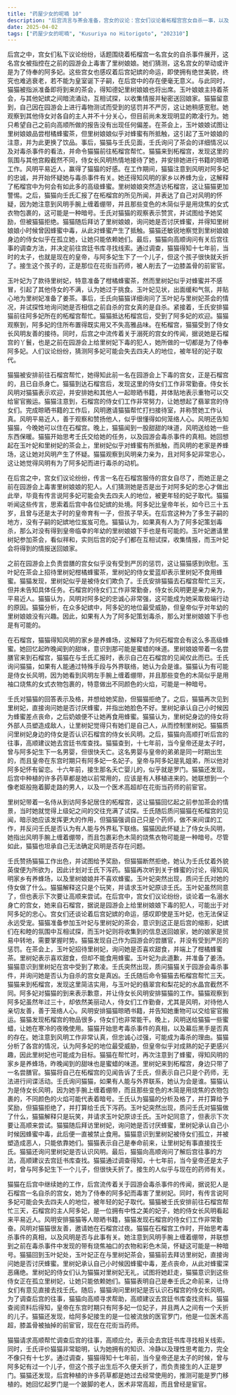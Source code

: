 ```yaml
---
title: "药屋少女的呢喃 10"
description: "后宫流言与茶会准备，宫女的议论：宫女们议论着柘榴宫宫女自杀一事，以及她被指控为在园游会上给里树娘娘下毒的犯人。她们猜测此举可能是为了阿多妃。宫女们还谈论了后宫妃嫔的命运，感叹美貌的妃子也终将老去，后宫妃子不生子就没有意义。后宫流言与茶会准备，猫猫准备茶会：猫猫被要求准备茶会，得知德妃里树娘娘会参加。玉叶娘娘主持茶会，与其他妃嫔互相试探，收集情报并送回娘家。后宫流言与茶会准备，猫猫观察：猫猫观察到自己在园游会上的毒物测试并未受到严厉惩罚。她注意到其他侍女并不关心自己的主人，但目前没有看到欺凌行为。她希望自己向高顺的报告没有出错。茶会风波与调查，蜂蜜事件：玉叶娘娘给里树娘娘准备了柑橘蜂蜜茶，但里树娘娘似乎不喜欢蜂蜜。其他侍女指责里树娘娘挑食，玉叶娘娘出面缓和气氛，并准备了姜茶。茶会风波与调查，壬氏的询问：壬氏询问猫猫关于玉叶妃和里树妃茶会的情况，并询问她是否认为自杀的宫女真的是自杀。他要求猫猫去柘榴宫帮忙。茶会风波与调查，前往柘榴宫：猫猫被派往阿多妃的柘榴宫帮忙，阿多妃对她表示欢迎。猫猫观察到阿多妃的住所实用且品味高雅。侍女长风明友善地接待了猫猫。柘榴宫的工作与观察，晾晒书籍：风明安排猫猫等人晾晒书籍，并允许她们将重物交给宦官搬运。猫猫注意到柘榴宫的侍女们工作非常努力。柘榴宫的工作与观察，侍女长的招待：猫猫完成工作后，风明邀请她帮忙打扫接待室，并称赞她工作认真。风明还告知猫猫今晚可以住在柘榴宫。柘榴宫的工作与观察，夜间观察：晚上，猫猫闻到一股甜甜的味道，风明送给她一些东西保暖。猫猫思考着壬氏的任务，以及毒杀事件的真相。调查与推理，侍女长的忠诚：猫猫观察到柘榴宫的侍女们工作勤奋，尤其是侍女长风明。她思考风明是否因为对阿多妃的忠诚而可能采取行动。调查与推理，妃嫔的处境：猫猫分析了后宫妃嫔的处境，认为阿多妃的地位最受威胁，而皇帝似乎没有临幸年幼的里树娘娘。她认为，如果有人为了阿多妃策划毒杀，那么对里树娘娘下手也是有可能的。调查与推理，蜂蜜的线索：猫猫得知风明的家乡是养蜂场，这解释了柘榴宫为何有这么多高级蜂蜜。她回忆起昨晚闻到的甜味可能是蜜蜡。与里树妃的对话，里树妃的到访：里树娘娘带着一名侍从来到柘榴宫。猫猫回忆起茶会上的情景。与里树妃的对话，壬氏的质问：壬氏质问猫猫在柘榴宫的所见所闻，并暗示她应该做更多。猫猫表示自己只是个药师，无法胜任间谍工作。壬氏询问她是否认为有人能与外界联系，猫猫怀疑是风明。与里树妃的对话，风明的嫌疑：猫猫指出风明手腕上缠着绷带，并提到包裹彩色木简的烧焦衣物可能是某种暗号。她承认自己无法判断风明是否真的有问题。壬氏的奖励与玉叶妃的干预，壬氏的奖励：壬氏称赞猫猫做得不错，并试图给她奖励，但猫猫拒绝了。她认为壬氏仗着自己长得好看就为所欲为，并打算给他下泻药。壬氏的奖励与玉叶妃的干预，蜂蜜的再次出现：猫猫再次听到关于蜂蜜和风明家乡养蜂场的讨论，以及里树娘娘不喜欢蜂蜜的事情。壬氏的奖励与玉叶妃的干预，玉叶妃的干预：玉叶妃突然出现，质问壬氏对她的侍女做了什么。猫猫解释说只是个玩笑，并请求玉叶妃原谅壬氏。玉叶妃同意了，但表示下次要让高顺来尝试。与里树妃的会面与后宫的真相，里树妃的蜂蜜厌恶：猫猫拜访里树妃，询问她是否讨厌蜂蜜。里树妃承认自己小时候因为蜂蜜中毒，从此对蜂蜜产生厌恶。与里树妃的会面与后宫的真相，侍女的排挤：里树妃的侍女们指责猫猫无礼，并试图将她赶走。猫猫意识到这些侍女正在孤立里树妃，让她只能依赖她们。与里树妃的会面与后宫的真相，猫猫的反击：猫猫表示自己是奉命前来，并让侍女们直接去找壬氏。她还询问里树妃是否认识柘榴宫的侍女长风明。调查的进展与罗门的线索，调查后宫往事：猫猫请求高顺帮忙调查后宫的往事，高顺答应去宫廷书库寻找。调查的进展与罗门的线索，壬氏的评价：壬氏评价猫猫聪明，不像只有十七岁。他赞赏她的知识、冷静和理性思考能力。调查的进展与罗门的线索，罗门的身份：猫猫通过调查得知，十七年前，当今皇帝还是太子时，与阿多妃生了一个儿子，但很快就夭折了。接生的人是罗门。她还发现后宫的药草都是她以前常用的，可能是罗门移植的。她回忆起罗门是个跛脚的老人，医术高超，曾是宦官。"
date: 2025-04-02
tags: ["药屋少女的呢喃", "Kusuriya no Hitorigoto", "202310"]
---
```


后宫之中，宫女们私下议论纷纷，话题围绕着柘榴宫一名宫女的自杀事件展开，这名宫女被指控在之前的园游会上毒害了里树娘娘。她们猜测，这名宫女的举动或许是为了侍奉的阿多妃。这些宫女也感叹着后宫妃嫔的命运，即使拥有绝世美貌，终究也难逃衰老，若不能为皇室诞下子嗣，在后宫中的存在便毫无意义。与此同时，猫猫被指派准备即将到来的茶会，得知德妃里树娘娘也将出席。玉叶娘娘主持着茶会，与其他妃嫔之间暗流涌动，互相试探，以收集情报并秘密送回娘家。猫猫留意到，自己因在园游会上进行毒物测试而受到的惩罚并不严厉，这让她稍感宽慰。她观察到其他侍女对各自的主人并不十分关心，但目前尚未发现明显的欺凌行为。她只希望自己之前向高顺所做的报告没有出现任何偏差。在茶会上，玉叶娘娘试图让里树娘娘品尝柑橘蜂蜜茶，但里树娘娘似乎对蜂蜜有所抵触，这引起了玉叶娘娘的注意，并为此更换了饮品。事后，猫猫与壬氏见面，壬氏询问了茶会的详细情况以及对毒杀事件的看法，并命令猫猫前往柘榴宫帮忙。猫猫来到柘榴宫，发现这里的氛围与其他宫殿截然不同，侍女长风明热情地接待了她，并安排她进行书籍的晾晒工作。风明平易近人，赢得了猫猫的好感。在工作期间，猫猫注意到风明对阿多妃的忠诚，并开始怀疑她与毒杀事件有关。她还得知风明的家乡以养蜂为业，这解释了柘榴宫中为何会有如此多的高级蜂蜜。里树娘娘突然造访柘榴宫，这让猫猫更加警惕。之后，猫猫向壬氏汇报了在柘榴宫的所见所闻，并表达了自己对风明的怀疑，因为她注意到风明手腕上缠着绷带，并且那些变色的木简似乎是用烧焦的女式衣物包裹的，这可能是一种暗号。壬氏对猫猫的观察表示赞赏，并试图给予她奖励，但被猫猫拒绝。猫猫随后拜访了里树娘娘，询问她是否讨厌蜂蜜，并得知里树娘娘小时候曾因蜂蜜中毒，从此对蜂蜜产生了抵触。猫猫还敏锐地察觉到里树娘娘身边的侍女似乎在孤立她，让她只能依赖她们。最后，猫猫向高顺询问有关后宫往事的调查方法，并决定前往宫廷书库寻找线索。通过调查，猫猫得知十七年前，当时的太子，也就是现在的皇帝，与阿多妃生下了一个儿子，但这个孩子很快就夭折了。接生这个孩子的，正是那位在花街当药师，被人削去了一边膝盖骨的前宦官。

玉叶妃为了款待里树妃，特意准备了柑橘蜂蜜茶，然而里树妃似乎对蜂蜜并不感冒，引起了其他侍女的不满，认为她过于挑食。玉叶妃见状，出面缓和气氛，并贴心地为里树妃准备了姜茶。事后，壬氏向猫猫详细询问了玉叶妃与里树妃茶会的情况，并试探性地询问她是否相信之前自杀的宫女真的是自杀。紧接着，壬氏安排猫猫前往阿多妃所在的柘榴宫帮忙。猫猫抵达柘榴宫后，受到了阿多妃的欢迎。猫猫观察到，阿多妃的住所布置得既实用又不失高雅品味。在柘榴宫，猫猫受到了侍女长风明友善的接待。同时，后宫之中流传着关于溺死的宫女的传闻，据说她是石榴宫的丫鬟，也是之前在园游会上给里树妃下毒的犯人，她所做的一切都是为了侍奉阿多妃。人们议论纷纷，猜测阿多妃可能会失去四夫人的地位，被年轻的妃子取代。

猫猫被安排前往石榴宫帮忙，她得知此前一名在园游会上下毒的宫女，正是石榴宫的，且已自杀身亡。猫猫到达石榴宫后，发现这里的侍女们工作非常勤奋。侍女长风明对猫猫表示欢迎，并安排她和其他人一起晾晒书籍，并体贴地表示重物可以交给宦官搬运。猫猫注意到，石榴宫的侍女们工作非常努力，让她想起了翡翠宫的侍女们。完成晾晒书籍的工作后，风明邀请猫猫帮忙打扫接待室，并称赞她工作认真。风明平易近人，善于观察和赞扬他人，似乎很懂得如何笼络人心。风明还告知猫猫，今晚她可以住在石榴宫。晚上，猫猫闻到一股甜甜的味道，风明送给她一些东西保暖。猫猫开始思考壬氏交给她的任务，以及园游会毒杀事件的真相。她回想起在玉叶妃和里树妃的茶会上，里树妃似乎对蜂蜜有所抵触，而风明的老家是养蜂场，这让她对风明产生了怀疑。猫猫观察到风明亲力亲为，且对阿多妃非常忠心，这让她觉得风明有为了阿多妃而进行毒杀的动机。

在后宫之中，宫女们议论纷纷，传言一名在石榴宫服侍的宫女自尽了，而她正是之前在园游会上毒害里树娘娘的犯人。人们猜测她是否是出于对阿多妃的忠心才做出此举，毕竟有传言说阿多妃可能会失去四夫人的地位，被更年轻的妃子取代。猫猫听闻这些传言，思索着后宫中各位妃嫔的处境。阿多妃比皇帝年长，如今已三十五岁，且曾与还是太子时的皇帝育有一子，但孩子早夭。在后宫这种为了多生子嗣的地方，没有子嗣的妃嫔地位岌岌可危。猫猫认为，如果真有人为了阿多妃策划毒杀，那么对没有得到皇帝临幸的年幼的里树娘娘下手也是有可能的。玉叶妃邀请里树妃参加茶会，看似祥和，实则后宫的妃子们都在互相试探，收集情报，而玉叶妃会将得到的情报送回娘家。

之前在园游会上负责尝膳的宫女似乎没有受到严厉的惩罚，这让猫猫感到欣慰。玉叶妃在茶会上招待里树妃柑橘蜂蜜茶，里树妃的侍女爱蓝却表示里树妃不食用蜂蜜。猫猫发现，里树妃似乎是被侍女们欺负了。壬氏安排猫猫去石榴宫帮忙三天，但并未告知具体任务。石榴宫的侍女们工作非常勤奋，侍女长风明更是亲力亲为，平易近人。猫猫认为，风明对阿多妃的忠诚心非常强，这可能成为她采取极端行动的原因。猫猫分析，在众多妃嫔中，阿多妃的地位最受威胁，但皇帝似乎对年幼的里树娘娘没有兴趣。因此，如果有人为了阿多妃策划毒杀，那么对里树娘娘下手也是有可能的。

在石榴宫，猫猫得知风明的家乡是养蜂场，这解释了为何石榴宫会有这么多高级蜂蜜。她回忆起昨晚闻到的甜味，意识到那可能是蜜蜡的味道。里树娘娘带着一名尝膳官来到石榴宫，猫猫在与壬氏汇报时，表示自己在石榴宫的见闻仅此而已。壬氏询问猫猫，如果有人能通过特殊手段与外界联络，她认为会是谁。猫猫认为有可能是侍女长风明，因为她看到风明左手腕上缠着绷带，并且那些变色的木简似乎是用袖口烧焦的女式衣物包裹的，特意做出不同颜色的火焰，可能是一种暗号。

壬氏对猫猫的回答表示及格，并想给她奖励，但猫猫拒绝了。之后，猫猫再次见到里树妃，直接询问她是否讨厌蜂蜜，并指出她脸色不好。里树妃承认自己小时候因为蜂蜜差点丧命，之后奶娘便不让她再食用蜂蜜。猫猫认为，里树妃身边的侍女将外部人员塑造成敌人，让里树妃觉得只有她们是自己人，从而控制里树妃。猫猫质问里树妃身边的侍女是否认识石榴宫的侍女长风明。之后，猫猫向高顺打听后宫的往事，高顺建议她去宫廷书库查找。猫猫查到，十七年前，当今皇帝还是太子时，曾与阿多妃生下一名男婴，但很快夭亡。这名男婴与皇帝的弟弟是同一时期出生的，而且皇帝在东宫时期只有阿多妃一名妃子。皇帝与阿多妃是乳姐弟，所以他对阿多妃怀有留恋。十六年前，接生那名夭亡婴儿的，似乎就是罗门。猫猫还发现，后宫中种植的许多药草都是她以前常用的，应该是有人移植进来的。她联想到一个像老妪般拖着脚走路的男人，以及一个医术高超却在花街当药师的前宦官。

里树妃带着一名侍从到访阿多妃居住的柘榴宫，这让猫猫回忆起之前参加茶会的情景，当时她就觉得上级妃之间的交往充满了试探。壬氏随后质问猫猫在柘榴宫的见闻，暗示她应该发挥更大的作用，但猫猫强调自己只是个药师，做不来间谍的工作，并反问壬氏是否认为有人能与外界私下联络。猫猫因此怀疑上了侍女头风明，她指出风明手腕上缠着绷带，而且包裹彩色木简的烧焦衣物可能是一种暗号。尽管如此，猫猫也坦承自己无法确定风明是否存在问题。

壬氏赞扬猫猫工作出色，并试图给予奖励，但猫猫断然拒绝，她认为壬氏仗着外貌英俊便为所欲为，因此计划对壬氏下泻药。猫猫再次听到关于蜂蜜的讨论，得知风明家乡有养蜂场，以及里树娘娘并不喜欢蜂蜜。玉叶妃突然出现，质问壬氏对她的侍女做了什么。猫猫解释这只是个玩笑，并请求玉叶妃原谅壬氏。玉叶妃虽然同意了，但也表示下次要让高顺来尝试。在后宫中，宫女们议论纷纷，谈论着一名溺水身亡的宫女，她来自石榴宫，据说是园游会上给里树娘娘下毒的犯人，可能出于对阿多妃的忠心。宫女们还谈论着后宫妃嫔的命运，感叹即使是玉叶妃，也无法保证永远受宠。猫猫准备参加玉叶妃与里树妃的茶会，意识到这正是后宫的缩影，妃嫔们在和睦的氛围中互相试探，而玉叶妃则将收集到的信息送回娘家，她的娘家是贸易中转地，需要掌握时势。猫猫发现自己作为园游会的尝膳官，并没有受到严厉的惩罚。在茶会上，玉叶妃招待里树妃，询问她是否喜欢甜食，并端上了柑橘蜂蜜茶。里树妃表示喜欢甜食，但却不能食用蜂蜜。玉叶妃为此道歉，并准备了姜汤。猫猫意识到里树妃在宫中受到了欺凌。壬氏突然出现，质问猫猫关于园游会毒杀事件，并询问她是否认为自杀的宫女是真凶。壬氏随后命令猫猫去柘榴宫帮忙三天。猫猫来到柘榴宫，发现这里简洁实用，与玉叶妃的翡翠宫和梨花妃的水晶宫截然不同。阿多妃对猫猫的到来表示歉意，并让侍女长风明安排猫猫的工作。猫猫观察到阿多妃虽然年过三十，却依然美丽动人，侍女们工作勤奋，尤其是风明，对待他人亲切友善，善于笼络人心。风明安排猫猫晾晒书籍，并告知她重物可以交给宦官搬运。猫猫发现柘榴宫的物品很多，侍女们也非常能干。晚上，风明送给猫猫一些蜜蜡，让她在寒冷的夜晚使用。猫猫开始思考毒杀事件的真相，以及幕后黑手是否真的存在。她注意到风明工作非常认真，但忠诚心过强，可能成为毒杀的理由。猫猫分析了各宫的情况，认为阿多妃的地位最受威胁，但皇帝似乎对成熟的妃子更感兴趣，因此里树妃也可能成为目标。猫猫在帮忙时，再次注意到了蜂蜜，得知风明的家乡是养蜂场，昨晚闻到的甜味也是蜜蜡的味道。里树妃来到柘榴宫，身边只带了一名尝膳官。猫猫将自己在柘榴宫的见闻告诉了壬氏，但表示自己只是个药师，无法进行间谍活动。壬氏询问猫猫，如果有人能与外界联系，她认为会是谁。猫猫认为是侍女长风明，因为她手腕上缠着绷带，而且那些变色的木简是用烧焦的衣物包裹的，不同颜色的火焰可能代表着暗号。壬氏认为猫猫的分析及格了，并打算给予奖励，但猫猫拒绝了，并打算给壬氏下泻药。玉叶妃突然出现，质问壬氏对猫猫做了什么，猫猫解释只是玩笑，并请求玉叶妃原谅壬氏。玉叶妃同意了，但表示下次要让高顺来尝试。猫猫随后拜访里树妃，询问她是否讨厌蜂蜜，里树妃承认自己小时候因蜂蜜中毒，此后便一直被禁止食用。猫猫意识到里树妃被侍女们孤立，并被塑造成恶人，只能依靠她们。猫猫表示自己是奉命前来，让里树妃有事直接找壬氏。猫猫还询问里树妃是否认识风明。最后，猫猫向高顺询问了解后宫往事的方法，高顺建议去宫廷书库查找。猫猫通过调查得知，十七年前，当今皇帝还是太子时，曾与阿多妃生下一个儿子，但很快夭折了。接生的人似乎与现在的药师有关。

猫猫在后宫中继续她的工作，后宫流传着关于园游会毒杀事件的传闻，据说犯人是石榴宫一名自杀的宫女，她为了侍奉的阿多妃而毒害了里树妃。同时，有传言说阿多妃可能会失去四夫人的地位，被年轻的妃子取代。猫猫被壬氏安排前往石榴宫帮忙三天，石榴宫的主人阿多妃，是一位拥有中性之美的妃子，她的侍女长风明看起来平易近人。风明安排猫猫等人晾晒书籍，猫猫发现石榴宫的侍女们工作非常勤奋。风明对猫猫很友善，邀请她在石榴宫过夜。猫猫在石榴宫工作时，开始思考毒杀事件的真相，以及风明是否与此事有关。她注意到风明手腕上缠着绷带，并联想到之前在毒杀事件中发现的带有烧焦袖口的衣物和彩色木简，怀疑这可能是一种暗号。猫猫回到玉叶妃处，玉叶妃正在与里树妃茶会，猫猫前去拜访里树妃，直接询问她是否讨厌蜂蜜。里树妃承认自己小时候因蜂蜜中毒，差点丧命，从此对蜂蜜深恶痛绝。里树妃的侍女们认为猫猫对里树妃无礼，试图将她赶走，猫猫意识到这些侍女正在孤立里树妃，让她只能依赖她们。猫猫表明自己是奉壬氏之命前来，让侍女们有意见直接去找壬氏。随后，猫猫询问里树妃是否认识石榴宫的侍女长风明。为了调查后宫的往事，猫猫向高顺寻求帮助，高顺建议去宫廷书库查找资料。猫猫查阅资料后得知，皇帝在东宫时期只有阿多妃一位妃子，并且两人之间有一个夭折的儿子。猫猫还发现，给阿多妃接生的是一位被流放的医官罗门，他是一位医术高超，膝盖骨被抽掉的前宦官，现在在花街当药师。

猫猫请求高顺帮忙调查后宫的往事，高顺应允，表示会去宫廷书库寻找相关线索。同时，壬氏评价猫猫非常聪明，认为她拥有的知识、冷静以及理性思考能力，完全不像只有十七岁。通过调查，猫猫得知十七年前，当今皇帝还是太子的时候，曾与阿多妃有过一个儿子，但这个孩子出生后不久便夭折了，而负责接生的人正是罗门。猫猫还发现，后宫种植的许多药草都是她过去经常使用的，推测可能是罗门移植的。她回忆起罗门是一个跛脚的老人，医术非常高超，而且曾经是宦官。